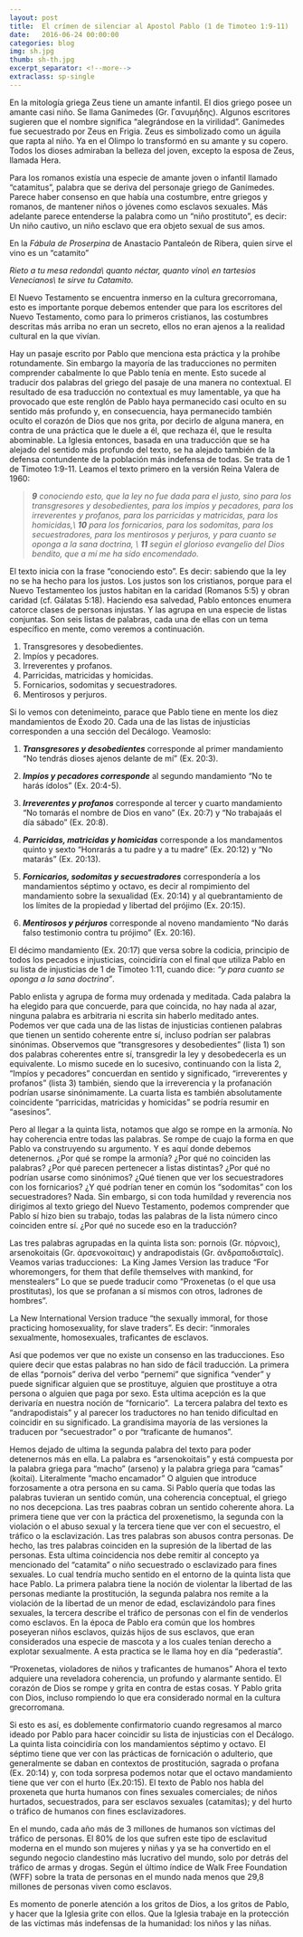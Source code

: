 ```yaml
---
layout: post
title:  El crímen de silenciar al Apostol Pablo (1 de Timoteo 1:9-11)
date:   2016-06-24 00:00:00
categories: blog
img: sh.jpg
thumb: sh-th.jpg
excerpt_separator: <!--more-->
extraclass: sp-single
---
```

En la mitología griega Zeus tiene un amante infantil. El dios griego posee un amante casi niño. Se llama Ganímedes (Gr. Γανυμήδης).  Algunos escritores sugieren que el nombre significa “alegrándose en la virilidad”. Ganímedes fue secuestrado por Zeus en Frigia. Zeus es simbolizado como un águila que rapta al niño. Ya en el Olimpo lo transformó en su amante y su copero. Todos los dioses admiraban la belleza del joven, excepto la esposa de Zeus, llamada Hera.

<!--more-->
[Ganimedes]: http://guayom.github.io/images/ganimedes.jpg "Ganímedes"

Para los romanos existía una especie de amante joven o infantil llamado “catamitus”,  palabra que se deriva del personaje griego de Ganímedes.  Parece haber consenso en que había una costumbre, entre griegos y romanos, de mantener niños o jóvenes como esclavos sexuales. Más adelante parece entenderse la palabra como un “niño prostituto”, es decir:  Un niño cautivo, un niño esclavo que era objeto sexual de sus amos.

En la _Fábula de Proserpina_ de Anastacio Pantaleón de Ribera, quien sirve el vino es un “catamito”

_Rieto a tu mesa redonda\\
quanto néctar, quanto vino\\
en tartesios Venecianos\\
te sirve tu Catamito._

El Nuevo Testamento se encuentra inmerso en la cultura grecorromana, esto es importante porque debemos entender que para los escritores del Nuevo Testamento, como para lo primeros cristianos, las costumbres descritas más arriba no eran un secreto, ellos no eran ajenos a la realidad cultural en la que vivían.  

Hay un pasaje escrito por Pablo que menciona esta práctica y la prohíbe rotundamente. Sin embargo la mayoría de las traducciones no permiten comprender cabalmente lo que Pablo tenía en mente. Esto sucede al traducir dos palabras del griego del pasaje de una manera no contextual. El resultado de esa traducción no contextual es muy lamentable, ya que ha provocado que este renglón de Pablo haya permanecido casi oculto en su sentido más profundo y, en consecuencia, haya permanecido también oculto el corazón de Dios que nos grita, por decirlo de alguna manera, en contra de una práctica que le duele a él, que rechaza él, que le resulta abominable. La Iglesia entonces, basada en una traducción que se ha alejado del sentido más profundo del texto, se ha alejado también de la defensa contundente de la población más indefensa de todas. Se trata de 1 de Timoteo 1:9-11.  Leamos el texto primero en la versión Reina Valera de 1960:

>_**9** conociendo esto, que la ley no fue dada para el justo, sino para los transgresores y desobedientes, para los impíos y pecadores, para los irreverentes y profanos, para los parricidas y matricidas, para los homicidas,\\
**10** para los fornicarios, para los sodomitas, para los secuestradores, para los mentirosos y perjuros, y para cuanto se oponga a la sana doctrina, \\
**11** según el glorioso evangelio del Dios bendito, que a mí me ha sido encomendado._

El texto inicia con la frase “conociendo esto”. Es decir: sabiendo que la ley no se ha hecho para los justos. Los justos son los cristianos, porque para el Nuevo Testamenteo los justos habitan en la caridad (Romanos 5:5) y obran caridad (cf. Gálatas 5:18). Haciendo esa salvedad, Pablo entonces enumera catorce clases de personas injustas. Y las agrupa en una especie de listas conjuntas. Son seis listas de palabras, cada una de ellas con un tema específico en mente, como veremos a continuación.  
1. Transgresores y desobedientes. 
2. Impíos y pecadores.
3. Irreverentes y profanos.
4. Parricidas, matricidas y homicidas.
5. Fornicarios, sodomitas y secuestradores.
6. Mentirosos y perjuros.

Si lo vemos con detenimeinto, parace que Pablo tiene en mente los diez mandamientos de Éxodo 20. Cada una de las listas de injusticias corresponden a una sección del Decálogo.  Veamoslo:  

1. *__Transgresores y desobedientes__* corresponde al primer mandamiento “No tendrás dioses ajenos delante de mí” (Ex. 20:3). 

2. *__Impíos y pecadores corresponde__* al segundo mandamiento “No te harás ídolos” (Ex. 20:4-5).

3. *__Irreverentes y profanos__* corresponde al tercer y cuarto mandamiento “No tomarás el nombre de Dios en vano” (Ex. 20:7) y “No trabajaás el día sábado” (Ex. 20:8).

4. *__Parricidas, matricidas y homicidas__* corresponde a los mandamentos quinto y sexto “Honrarás a tu padre y a tu madre” (Ex. 20:12) y “No matarás” (Ex. 20:13).

5. *__Fornicarios, sodomitas y secuestradores__* correspondería a los mandamientos séptimo y octavo, es decir al rompimiento del mandamiento sobre la sexualidad (Ex. 20:14) y al quebrantamiento de los límites de la propiedad y libertad del prójimo (Ex. 20:15).

6. *__Mentirosos y pérjuros__* corresponde al noveno mandamiento “No darás falso testimonio contra tu prójimo” (Ex. 20:16).

El décimo mandamiento (Ex. 20:17) que versa sobre la codicia, principio de todos los pecados e injusticias, coincidiría con el final que utiliza Pablo en su lista de injusticias de 1 de Timoteo 1:11, cuando dice: _“y para cuanto se oponga a la sana doctrina”_.

Pablo enlista y agrupa de forma muy ordenada y meditada. Cada palabra la ha elegido para que concuerde, para que coincida, no hay nada al azar, ninguna palabra es arbitraria ni escrita sin haberlo meditado antes. Podemos ver que cada una de las listas de injusticias contienen palabras que tienen un sentido coherente entre sí, incluso podrían ser palabras sinónimas. Observemos que “transgresores y desobedientes” (lista 1) son dos palabras coherentes entre sí, transgredir la ley y desobedecerla es un equivalente. Lo mismo sucede en lo sucesivo, continuando con la lista 2,  “Impíos y pecadores” concuerdan en sentido y significado, “irreverentes y profanos” (lista 3) también, siendo que la irreverencia y la profanación podrían usarse sinónimamente. La cuarta lista es también absolutamente coincidente “parricidas, matricidas y homicidas” se podría resumir en “asesinos”.

Pero al llegar a la quinta lista, notamos que algo se rompe en la armonía. No hay coherencia entre todas las palabras. Se rompe de cuajo la forma en que Pablo va construyendo su argumento.  Y es aquí donde debemos detenernos. ¿Por qué se rompe la armonía? ¿Por qué no coinciden las palabras? ¿Por qué parecen pertenecer a listas distintas? ¿Por qué no podrían usarse como sinónimos?  ¿Qué tienen que ver los secuestradores con los fornicarios? ¿Y qué podrían tener en común los “sodomitas” con los secuestradores? Nada.  Sin embargo, si con toda humildad y reverencia nos dirigimos al texto griego del Nuevo Testamento, podemos comprender que Pablo sí hizo bien su trabajo, todas las palabras de la lista número cinco coinciden entre sí. ¿Por qué no sucede eso en la traducción?

Las tres palabras agrupadas en la quinta lista son: pornois (Gr. πόρνοις), arsenokoitais (Gr. ἀρσενοκοίταις) y andrapodistais (Gr. ἀνδραποδισταῖς).  Veamos varias traducciones:  La King James Version las traduce “For whoremongers, for them that defile themselves with mankind, for menstealers” Lo que se puede traducir como “Proxenetas (o el que usa prostitutas), los que se profanan a sí mismos con otros, ladrones de hombres”.

La New International Version traduce “the sexually immoral, for those practicing homosexuality, for slave traders”. Es decir: “inmorales sexualmente, homosexuales, traficantes de esclavos.

Así que podemos ver que no existe un consenso en las traducciones. Eso quiere decir que estas palabras no han sido de fácil traducción.  La primera de ellas “pornois” deriva del verbo “pernemi” que significa “vender” y puede significar alguien que se prostituye, alguien que prostituye a otra persona o alguien que paga por sexo.  Esta ultima acepción es la que derivaría en nuestra noción de “fornicario”.  La tercera palabra del texto es “andrapodistais” y al parecer los traductores no han tenido dificultad en coincidir en su significado. La grandísima mayoría de las versiones la traducen por “secuestrador” o por “traficante de humanos”.

Hemos dejado de ultima la segunda palabra del texto para poder detenernos más en ella. La palabra es “arsenokoitais” y está compuesta por la palabra griega para “macho” (arseno) y la palabra griega para “camas” (koitai). Literalmente “macho encamador” O alguien que introduce forzosamente a otra persona en su cama.
Si Pablo quería que todas las palabras tuvieran un sentido común, una coherencia conceptual, el griego no nos decepciona.  Las tres paabras cobran un sentido coherente ahora. La primera tiene que ver con la práctica del proxenetismo, la segunda con la violación o el abuso sexual y la tercera tiene que ver con el secuestro, el tráfico o la esclavización. Las tres palabras son abusos contra personas. De hecho, las tres palabras coinciden en la supresión de la libertad de las personas. Esta ultima coincidencia nos debe remitir al concepto ya mencionado del “catamita” o niño secuestrado o esclavizado para fines sexuales.  Lo cual tendría mucho sentido en el entorno de la quinta lista que hace Pablo. La primera palabra tiene la noción de violentar la libertad de las personas mediante la prostitución, la segunda palabra nos remite a la violación de la libertad de un menor de edad, esclavizándolo para fines sexuales, la tercera describe el tráfico de personas con el fin de venderlos como esclavos. En la época de Pablo era común que los hombres poseyeran niños esclavos, quizás hijos de sus esclavos, que eran considerados una especie de mascota y a los cuales tenían derecho a explotar sexualmente. A esta practica se le llama hoy en día “pederastía”.

“Proxenetas, violadores de niños y traficantes de humanos” Ahora el texto adquiere una reveladora coherencia, un profundo y alarmante sentido. El corazón de Dios se rompe y grita en contra de estas cosas. Y Pablo grita con Dios, incluso rompiendo lo que era considerado normal en la cultura grecorromana.

Si esto es así, es doblemente confirmatorio cuando regresamos al marco ideado por Pablo para hacer coincidir su lista de injusticias con el Decálogo. La quinta lista coincidiría con los mandamientos séptimo y octavo. El séptimo tiene que ver con las prácticas de fornicación o adulterio, que generalmente se daban en contextos de prostitución, sagrada o profana (Ex. 20:14) y, con toda sorpresa podemos notar que el octavo mandamiento tiene que ver con el hurto (Ex.20:15).  El texto de Pablo nos habla del proxeneta que hurta humanos con fines sexuales comerciales; de niños hurtados, secuestrados, para ser esclavos sexuales (catamitas); y del hurto o tráfico de humanos con fines esclavizadores.  

En el mundo, cada año más de 3 millones de humanos son víctimas del tráfico de personas. El 80% de los que sufren este tipo de esclavitud moderna en el mundo son mujeres y niñas y ya se ha convertido en el segundo negocio clandestino más lucrativo del mundo, solo por detrás del tráfico de armas y drogas. Según el último índice de Walk Free Foundation (WFF) sobre la trata de personas en el mundo nada menos que 29,8 millones de personas viven como esclavos.

Es momento de ponerle atención a los gritos de Dios, a los gritos de Pablo, y hacer que la Iglesia grite con ellos. Que la Iglesia trabaje en la protección de las víctimas más indefensas de la humanidad: los niños y las niñas.
